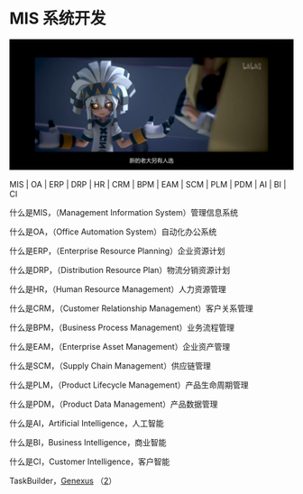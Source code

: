# MIS 系统开发

![](../../../.gitbook/assets/qq20210625-0.jpg)

MIS \| OA \| ERP \| DRP \| HR \| CRM \| BPM \| EAM \| SCM \| PLM \| PDM \| AI \| BI \| CI



什么是MIS，（Management Information System）管理信息系统

什么是OA，（Office Automation System）自动化办公系统



什么是ERP，（Enterprise Resource Planning）企业资源计划

什么是DRP，（Distribution Resource Plan）物流分销资源计划



什么是HR，（Human Resource Management）人力资源管理 

什么是CRM，（Customer Relationship Management）客户关系管理

什么是BPM，（Business Process Management）业务流程管理



什么是EAM，（Enterprise Asset Management）企业资产管理 

什么是SCM，（Supply Chain Management）供应链管理



什么是PLM，（Product Lifecycle Management）产品生命周期管理 

什么是PDM，（Product Data Management）产品数据管理



什么是AI，Artificial Intelligence，人工智能

什么是BI，Business Intelligence，商业智能 

什么是CI，Customer Intelligence，客户智能

  
  
TaskBuilder，[Genexus](https://www.genexus.com/en/) （[2](http://www.genexuschina.com/)）

